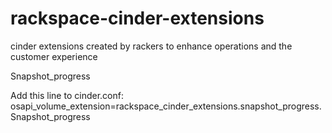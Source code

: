 rackspace-cinder-extensions
===========================

cinder extensions created by rackers to enhance operations and the customer experience

Snapshot_progress

Add this line to cinder.conf:
osapi_volume_extension=rackspace_cinder_extensions.snapshot_progress.Snapshot_progress
